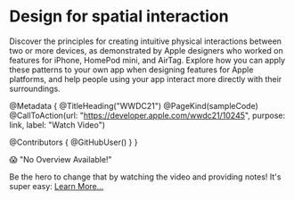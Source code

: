 # Design for spatial interaction

Discover the principles for creating intuitive physical interactions between two or more devices, as demonstrated by Apple designers who worked on features for iPhone, HomePod mini, and AirTag. Explore how you can apply these patterns to your own app when designing features for Apple platforms, and help people using your app interact more directly with their surroundings.

@Metadata {
   @TitleHeading("WWDC21")
   @PageKind(sampleCode)
   @CallToAction(url: "https://developer.apple.com/wwdc21/10245", purpose: link, label: "Watch Video")

   @Contributors {
      @GitHubUser(<replace this with your GitHub handle>)
   }
}

😱 "No Overview Available!"

Be the hero to change that by watching the video and providing notes! It's super easy:
 [Learn More…](https://wwdcnotes.github.io/WWDCNotes/documentation/wwdcnotes/contributing)
